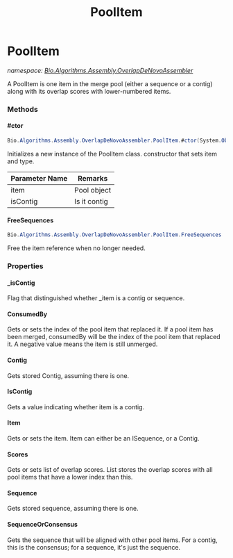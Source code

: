 ﻿---
title: PoolItem
---

# PoolItem
_namespace: [Bio.Algorithms.Assembly.OverlapDeNovoAssembler](N-Bio.Algorithms.Assembly.OverlapDeNovoAssembler.html)_

A PoolItem is one item in the merge pool (either a sequence or a contig)
 along with its overlap scores with lower-numbered items.

### Methods

#### #ctor
```csharp
Bio.Algorithms.Assembly.OverlapDeNovoAssembler.PoolItem.#ctor(System.Object,System.Boolean)
```
Initializes a new instance of the PoolItem class.
 constructor that sets item and type.

|Parameter Name|Remarks|
|--------------|-------|
|item|Pool object|
|isContig|Is it contig|


#### FreeSequences
```csharp
Bio.Algorithms.Assembly.OverlapDeNovoAssembler.PoolItem.FreeSequences
```
Free the item reference when no longer needed.



### Properties

#### _isContig
Flag that distinguished whether _item is a contig or sequence.
#### ConsumedBy
Gets or sets the index of the pool item that replaced it.
 If a pool item has been merged, consumedBy will be
 the index of the pool item that replaced it.
 A negative value means the item is still unmerged.
#### Contig
Gets stored Contig, assuming there is one.
#### IsContig
Gets a value indicating whether item is a contig.
#### Item
Gets or sets the item.
 Item can either be an ISequence, or a Contig.
#### Scores
Gets or sets list of overlap scores.
 List stores the overlap scores with all pool items 
 that have a lower index than this.
#### Sequence
Gets stored sequence, assuming there is one.
#### SequenceOrConsensus
Gets the sequence that will be aligned with other pool items. For
 a contig, this is the consensus; for a sequence, it's just the sequence.

